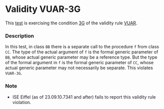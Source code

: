# Validity VUAR-3G

This [test](.) is exercising the condition [3G](../Readme.md) of the validity rule [VUAR](../../vuar/Readme.md).

### Description

In this test, in class `BB` there is a separate call to the procedure `f` from class `CC`. The type of the actual argument of `f` is the formal generic parameter of `BB`, whose actual generic parameter may be a reference type. But the type of the formal argument in `f` is the formal generic parameter of `CC`, whose actual generic parameter may not necessarily be separate. This violates `VUAR-3G`.

### Note

* ISE Eiffel (as of 23.09.10.7341 and after) fails to report this validity rule violation.
